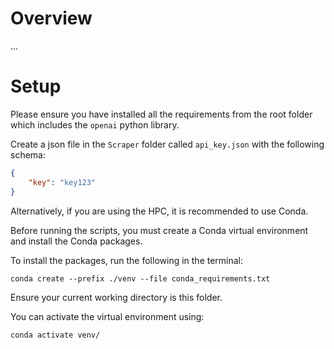 # Overview

...


# Setup

Please ensure you have installed all the requirements from the root folder which includes the `openai` python library.

Create a json file in the `Scraper` folder called `api_key.json` with the following schema:

```json
{
    "key": "key123"
}
```

Alternatively, if you are using the HPC, it is recommended to use Conda.

Before running the scripts, you must create a Conda virtual environment and install the Conda packages.

To install the packages, run the following in the terminal:

`conda create --prefix ./venv --file conda_requirements.txt`

Ensure your current working directory is this folder.

You can activate the virtual environment using:

`conda activate venv/`